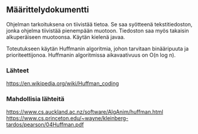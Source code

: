 ## Määrittelydokumentti

Ohjelman tarkoituksena on tiivistää tietoa. Se saa syötteenä tekstitiedoston, jonka ohjelma tiivistää pienempään muotoon. Tiedoston saa myös takaisin alkuperäiseen muotoonsa. Käytän kielenä javaa.

Toteutukseen käytän Huffmanin algoritmia, johon tarvitaan binääripuuta ja prioriteettijonoa. Huffmanin algoritmissa aikavaativuus on O(n log n).

### Lähteet
https://en.wikipedia.org/wiki/Huffman_coding

### Mahdollisia lähteitä
https://www.cs.auckland.ac.nz/software/AlgAnim/huffman.html
https://www.cs.princeton.edu/~wayne/kleinberg-tardos/pearson/04Huffman.pdf
